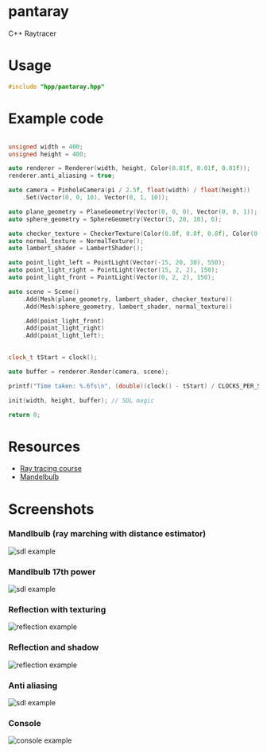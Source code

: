 # pantaray
C++ Raytracer

# Usage
```cpp
#include "hpp/pantaray.hpp"
```

# Example code

```cpp

unsigned width = 400;
unsigned height = 400;

auto renderer = Renderer(width, height, Color(0.01f, 0.01f, 0.01f));
renderer.anti_aliasing = true;

auto camera = PinholeCamera(pi / 2.5f, float(width) / float(height))
    .Set(Vector(0, 0, 10), Vector(0, 1, 10));

auto plane_geometry = PlaneGeometry(Vector(0, 0, 0), Vector(0, 0, 1));
auto sphere_geometry = SphereGeometry(Vector(5, 20, 10), 6);

auto checker_texture = CheckerTexture(Color(0.8f, 0.8f, 0.8f), Color(0.1f, 0.1f, 0.1f));
auto normal_texture = NormalTexture();
auto lambert_shader = LambertShader();

auto point_light_left = PointLight(Vector(-15, 20, 30), 550);
auto point_light_right = PointLight(Vector(15, 2, 2), 150);
auto point_light_front = PointLight(Vector(0, 2, 2), 150);

auto scene = Scene()
    .Add(Mesh(plane_geometry, lambert_shader, checker_texture))
    .Add(Mesh(sphere_geometry, lambert_shader, normal_texture))

    .Add(point_light_front)
    .Add(point_light_right)
    .Add(point_light_left);

    
clock_t tStart = clock();

auto buffer = renderer.Render(camera, scene);

printf("Time taken: %.6fs\n", (double)(clock() - tStart) / CLOCKS_PER_SEC);

init(width, height, buffer); // SDL magic

return 0;

```

# Resources
 - [Ray tracing course](http://raytracing-bg.net)
 - [Mandelbulb](http://blog.hvidtfeldts.net)


# Screenshots

### Mandlbulb (ray marching with distance estimator)
![sdl example](assets/example_ray_marching_mandelbulb.png)

### Mandlbulb 17th power
![sdl example](assets/example_ray_marching_mandelbulb_17th_power.png)

### Reflection with texturing
![reflection example](assets/example_anti_reflection_and_texturing.png)

### Reflection and shadow
![reflection example](assets/example_shadows_and_reflection.png)

### Anti aliasing
![sdl example](assets/sdl_example_anti_aliasing.png)

### Console
![console example](assets/console_example.png)
